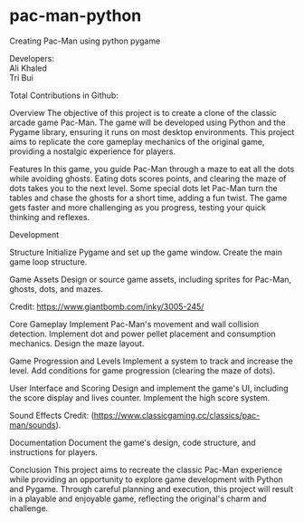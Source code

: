 # pac-man-python
Creating Pac-Man using python pygame


Developers: <br>
Ali Khaled <br>
Tri Bui

Total Contributions in Github: 

Overview
The objective of this project is to create a clone of the classic arcade game Pac-Man. The game will be developed using Python and the Pygame library, ensuring it runs on most desktop environments. This project aims to replicate the core gameplay mechanics of the original game, providing a nostalgic experience for players.

Features
In this game, you guide Pac-Man through a maze to eat all the dots while avoiding ghosts. Eating dots scores points, and clearing the maze of dots takes you to the next level. Some special dots let Pac-Man turn the tables and chase the ghosts for a short time, adding a fun twist. The game gets faster and more challenging as you progress, testing your quick thinking and reflexes.

Development 

Structure
Initialize Pygame and set up the game window.
Create the main game loop structure.

Game Assets
Design or source game assets, including sprites for Pac-Man, ghosts, dots, and mazes.

Credit: https://www.giantbomb.com/inky/3005-245/

Core Gameplay
Implement Pac-Man's movement and wall collision detection.
Implement dot and power pellet placement and consumption mechanics.
Design the maze layout.

Game Progression and Levels
Implement a system to track and increase the level.
Add conditions for game progression (clearing the maze of dots).

User Interface and Scoring
Design and implement the game's UI, including the score display and lives counter.
Implement the high score system.

Sound Effects
Credit: (https://www.classicgaming.cc/classics/pac-man/sounds).

Documentation
Document the game's design, code structure, and instructions for players.

Conclusion
This project aims to recreate the classic Pac-Man experience while providing an opportunity to explore game development with Python and Pygame. Through careful planning and execution, this project will result in a playable and enjoyable game, reflecting the original's charm and challenge.



